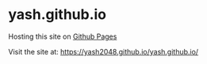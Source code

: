 # yash.github.io
Hosting this site on [Github Pages](https://pages.github.com/)

Visit the site at: https://yash2048.github.io/yash.github.io/
